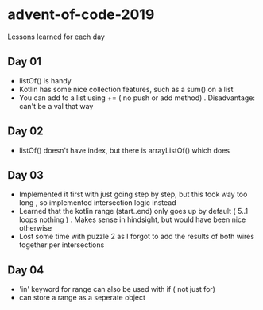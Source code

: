 # advent-of-code-2019

Lessons learned for each day

## Day 01

- listOf() is handy 
- Kotlin has some nice collection features, such as a sum() on a list
- You can add to a list using +=  ( no push or add method) . Disadvantage: can't be a val that way

## Day 02
- listOf() doesn't have index, but there is arrayListOf() which does

## Day 03
- Implemented it first with just going step by step, but this took way too long , so implemented intersection logic instead
- Learned that the kotlin range (start..end) only goes up by default ( 5..1 loops nothing ) . Makes sense in hindsight, but would have been nice otherwise
- Lost some time with puzzle 2 as I forgot to add the results of both wires together per intersections

## Day 04

- 'in' keyword for range can also be used with if ( not just for)
- can store a range as a seperate object
